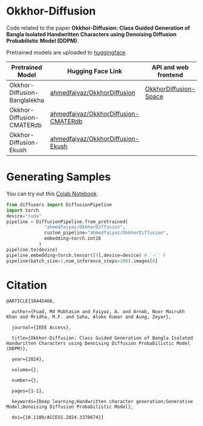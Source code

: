 # Okkhor-Diffusion
Code related to the paper **Okkhor-Diffusion: Class Guided Generation of Bangla Isolated Handwritten Characters using Denoising Diffusion Probabilistic Model (DDPM)**.

Pretrained models are uploaded to [huggingface](https://huggingface.co/models?other=diffusers%3AOkkhorDiffusionPipeline).

| Pretrained Model                   | Hugging Face Link                                      |                          API and web frontend          |
| ---------------------------------- | ------------------------------------------------------- |-------------------------------------------------------|
| Okkhor-Diffusion-Banglalekha       | [ahmedfaiyaz/OkkhorDiffusion](https://huggingface.co/ahmedfaiyaz/OkkhorDiffusion) | [OkkhorDiffusion-Space](https://huggingface.co/spaces/ahmedfaiyaz/OkkhorDiffusion) |
| Okkhor-Diffusion-CMATERdb          | [ahmedfaiyaz/OkkhorDiffusion-CMATERdb](https://huggingface.co/ahmedfaiyaz/OkkhorDiffusion-CMATERdb)                                |        
| Okkhor-Diffusion-Ekush             | [ahmedfaiyaz/OkkhorDiffusion-Ekush](https://huggingface.co/ahmedfaiyaz/OkkhorDiffusion-Ekush)                                   |


# Generating Samples
You can try out this [Colab Notebook](https://colab.research.google.com/drive/1rXafKwmYOwh5YOJD9EEPn2sDv0faUN6d?usp=sharing).
```py
from diffusers import DiffusionPipeline
import torch
device="cuda"
pipeline = DiffusionPipeline.from_pretrained(
              "ahmedfaiyaz/OkkhorDiffusion",
              custom_pipeline="ahmedfaiyaz/OkkhorDiffusion",
              embedding=torch.int16
            )
pipeline.to(device)
pipeline.embedding=torch.tensor([9],device=device) # 'ও': 9
pipeline(batch_size=1,num_inference_steps=100).images[0]

```
# Citation
```
@ARTICLE{10445466,

  author={Fuad, Md Mubtasim and Faiyaz, A. and Arnob, Noor Mairukh Khan and Mridha, M.F. and Saha, Aloke Kumar and Aung, Zeyar},

  journal={IEEE Access}, 

  title={Okkhor-Diffusion: Class Guided Generation of Bangla Isolated Handwritten Characters using Denoising Diffusion Probabilistic Model (DDPM)}, 

  year={2024},

  volume={},

  number={},

  pages={1-1},

  keywords={Deep learning;Handwritten character generation;Generative Model;Denoising Diffusion Probabilistic Model},

  doi={10.1109/ACCESS.2024.3370674}}
```

